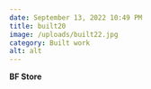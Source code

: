 ```yaml
---
date: September 13, 2022 10:49 PM
title: built20
image: /uploads/built22.jpg
category: Built work
alt: alt
---
```

**BF Store**